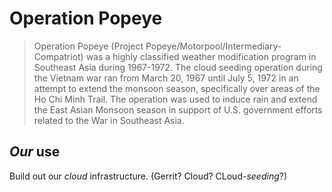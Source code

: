 Operation Popeye
==

> Operation Popeye (Project Popeye/Motorpool/Intermediary-Compatriot) was a highly classified weather modification program in Southeast Asia during 1967-1972. The cloud seeding operation during the Vietnam war ran from March 20, 1967 until July 5, 1972 in an attempt to extend the monsoon season, specifically over areas of the Ho Chi Minh Trail. The operation was used to induce rain and extend the East Asian Monsoon season in support of U.S. government efforts related to the War in Southeast Asia.


*Our* use
--

Build out our *cloud* infrastructure. (Gerrit? Cloud? CLoud-*seeding*?)
